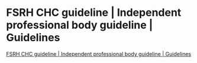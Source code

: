 # FSRH CHC guideline | Independent professional body guideline | Guidelines
[FSRH CHC guideline | Independent professional body guideline | Guidelines](https://www.guidelines.co.uk/sexual-health/fsrh-chc-guideline/454537.article)

<!-- #Readable -->

<!-- {BearID:8706C8A2-0F4B-4B67-98C6-F32C4B0B7BF7-89261-00000629716C481D} -->
